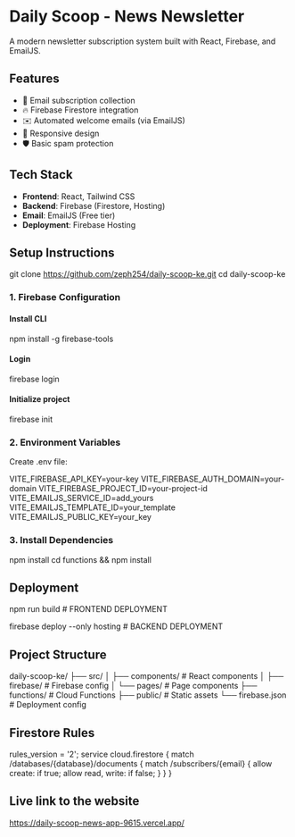 # Daily Scoop - News Newsletter

A modern newsletter subscription system built with React, Firebase, and EmailJS.

## Features

- 📩 Email subscription collection
- 🔥 Firebase Firestore integration
- ✉️ Automated welcome emails (via EmailJS)
- 📱 Responsive design
- 🛡️ Basic spam protection

## Tech Stack

- **Frontend**: React, Tailwind CSS
- **Backend**: Firebase (Firestore, Hosting)
- **Email**: EmailJS (Free tier)
- **Deployment**: Firebase Hosting

## Setup Instructions

git clone https://github.com/zeph254/daily-scoop-ke.git
cd daily-scoop-ke

### 1. Firebase Configuration


#### Install CLI
npm install -g firebase-tools

#### Login
firebase login

#### Initialize project
firebase init

### 2. Environment Variables

Create .env file:

VITE_FIREBASE_API_KEY=your-key
VITE_FIREBASE_AUTH_DOMAIN=your-domain
VITE_FIREBASE_PROJECT_ID=your-project-id
VITE_EMAILJS_SERVICE_ID=add_yours
VITE_EMAILJS_TEMPLATE_ID=your_template
VITE_EMAILJS_PUBLIC_KEY=your_key

### 3. Install Dependencies

npm install
cd functions && npm install

## Deployment

npm run build # FRONTEND DEPLOYMENT

firebase deploy --only hosting # BACKEND DEPLOYMENT

## Project Structure

daily-scoop-ke/
├── src/
│   ├── components/      # React components
│   ├── firebase/        # Firebase config
│   └── pages/           # Page components
├── functions/           # Cloud Functions
├── public/              # Static assets
└── firebase.json        # Deployment config

## Firestore Rules

rules_version = '2';
service cloud.firestore {
  match /databases/{database}/documents {
    match /subscribers/{email} {
      allow create: if true;
      allow read, write: if false;
    }
  }
}

## Live link to the website 

https://daily-scoop-news-app-9615.vercel.app/